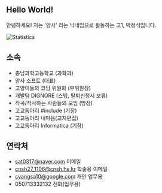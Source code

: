 ## Hello World! 
안녕하세요! 저는 '양사' 라는 닉네임으로 활동하는 고1, 박정식입니다.

![Statistics](https://github-readme-stats.vercel.app/api?username=sat0317&show_icons=true)

## 소속
* 충남과학고등학교 (과학과)
* 양사 소프트 (대표)
* 고양이들의 코딩 위원회 (부위원장)
* 개발팀 DIGNORE (스텝, 탈퇴신청서 보류)
* 작곡/작사하는 사람들의 모임 (방장)
* 고교동아리 #include (기장)
* 고교동아리 내마음(교지편집)
* 고교동아리 Informatica (기장)

## 연락처
* sat0317@naver.com 이메일
* cnsh27_1106@cnsh.hs.kr 학술용 이메일
* cyangsa10@google.com 개인 업무용
* 050713332132 전화(업무용)
